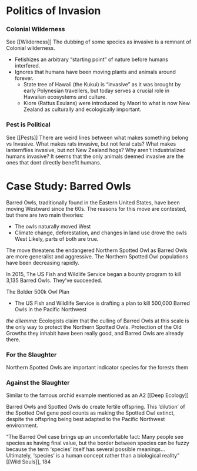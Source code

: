 # Politics of Invasion

### Colonial Wilderness
See [[Wilderness]]
The dubbing of some species as invasive is a remnant of Colonial wilderness. 
- Fetishizes an arbitrary “starting point” of nature before humans interfered.
- Ignores that humans have been moving plants and animals around forever.
	- State tree of Hawaii (the Kukui) is “invasive” as it was brought by early Polynesian travellers, but today serves a crucial role in Hawaiian ecosystems and culture.
	- Kiore (Rattus Exulans) were introduced by Maori to what is now New Zealand as culturally and ecologically important.

### Pest is Political
See [[Pests]]
There are weird lines between what makes something belong vs Invasive. What makes rats invasive, but not feral cats? What makes lanternflies invasive, but not New Zealand hogs? Why aren't industrialized humans invasive? 
It seems that the only animals deemed invasive are the ones that dont directly benefit humans. 

# Case Study: Barred Owls

Barred Owls, traditionally found in the Eastern United States, have been moving Westward since the 60s. The reasons for this move are contested, but there are two main theories:
- The owls naturally moved West
- Climate change, deforestation, and changes in land use drove the owls West
Likely, parts of both are true.

The move threatens the endangered Northern Spotted Owl as Barred Owls are more generalist and aggressive. The Northern Spotted Owl populations have been decreasing rapidly.

In 2015, The US Fish and Wildlife Service began a bounty program to kill 3,135 Barred Owls. They've succeeded.

The Bolder 500k Owl Plan
- The US Fish and Wildlife Service is drafting a plan to kill 500,000 Barred Owls in the Pacific Northwest

 *the dilemma*:
Ecologists claim that the culling of Barred Owls at this scale is the only way to protect the Northern Spotted Owls. Protection of the Old Growths they inhabit have been really good, and Barred Owls are already there.

### For the Slaughter

Northern Spotted Owls are important indicator species for the forests them
### Against the Slaughter

Similar to the famous orchid example mentioned as an A2 [[Deep Ecology]]

Barred Owls and Spotted Owls do create fertile offspring. This ‘dilution’ of the Spotted Owl gene pool counts as making the Spotted Owl extinct, despite the offspring being best adapted to the Pacific Northwest environment.

“The Barred Owl case brings up an uncomfortable fact: Many people see species as having final value, but the border between species can be fuzzy because the term ‘species’ itself has several possible meanings… Ultimately, ‘species’ is a human concept rather than a biological reality”
	[[Wild Souls]], 184